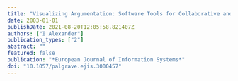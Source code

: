 ```yaml
---
title: "Visualizing Argumentation: Software Tools for Collaborative and Educational Sense-Making"
date: 2003-01-01
publishDate: 2021-08-20T12:05:58.821407Z
authors: ["I Alexander"]
publication_types: ["2"]
abstract: ""
featured: false
publication: "*European Journal of Information Systems*"
doi: "10.1057/palgrave.ejis.3000457"
---
```


